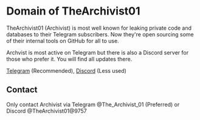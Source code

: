 # Domain of TheArchivist01

TheArchivist01 (Archivist) is most well known for leaking private code and databases to their Telegram subscribers.
Now they're open sourcing some of their internal tools on GitHub for all to use.

Archvist is most active on Telegram but there is also a Discord server for those who prefer it.
You will find all updates there.

[Telegram](https://t.me/the_archivists_domain) (Recommended),
[Discord](https://discord.gg/9X99f5hZAs) (Less used)

## Contact
Only contact Archivist via Telegram @The_Archivist_01 (Preferred) or Discord @TheArchivist01@9757
